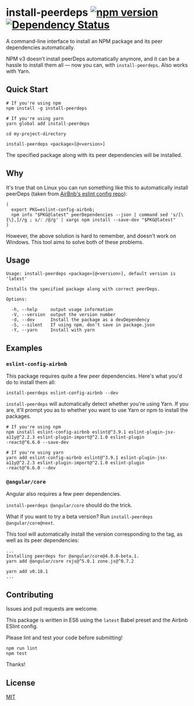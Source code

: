 # install-peerdeps [![npm version](https://badge.fury.io/js/install-peerdeps.svg)](https://www.npmjs.com/package/install-peerdeps) [![Dependency Status](https://david-dm.org/nathanhleung/install-peerdeps.svg)](https://david-dm.org/nathanhleung/install-peerdeps)
A command-line interface to install an NPM package and its peer dependencies automatically.

NPM v3 doesn't install peerDeps automatically anymore, and it can be a hassle to install them all — now you can, with `install-peerdeps`. Also works with Yarn.

## Quick Start
```
# If you're using npm
npm install -g install-peerdeps

# If you're using yarn
yarn global add install-peerdeps

cd my-project-directory

install-peerdeps <package>[@<version>]
```

The specified package along with its peer dependencies will be installed.

## Why
It's true that on Linux you can run something like this to automatically install peerDeps (taken from [AirBnb's eslint config repo](https://github.com/airbnb/javascript)):

```
(
  export PKG=eslint-config-airbnb;
  npm info "$PKG@latest" peerDependencies --json | command sed 's/[\{\},]//g ; s/: /@/g' | xargs npm install --save-dev "$PKG@latest"
)
```

However, the above solution is hard to remember, and doesn't work on Windows. This tool aims to solve both of these problems.

## Usage
```
Usage: install-peerdeps <package>[@<version>], default version is 'latest'

Installs the specified package along with correct peerDeps.

Options:

  -h, --help     output usage information
  -V, --version  output the version number
  -d, --dev      Install the package as a devDependency
  -S, --silent   If using npm, don't save in package.json
  -Y, --yarn     Install with yarn
```

## Examples
### `eslint-config-airbnb`
This package requires quite a few peer dependencies. Here's what you'd do to install them all:

`install-peerdeps eslint-config-airbnb --dev`

`install-peerdeps` will automatically detect whether you're using Yarn. If you are, it'll prompt you as to whether you want to use Yarn or npm to install the packages.

```
# If you're using npm
npm install eslint-config-airbnb eslint@^3.9.1 eslint-plugin-jsx-a11y@^2.2.3 eslint-plugin-import@^2.1.0 eslint-plugin
-react@^6.6.0 --save-dev

# If you're using yarn
yarn add eslint-config-airbnb eslint@^3.9.1 eslint-plugin-jsx-a11y@^2.2.3 eslint-plugin-import@^2.1.0 eslint-plugin
-react@^6.6.0 --dev
```

### `@angular/core`
Angular also requires a few peer dependencies.

`install-peerdeps @angular/core` should do the trick.

What if you want to try a beta version? Run `install-peerdeps @angular/core@next`.

This tool will automatically install the version corresponding to the tag, as well as its peer dependencies:

```
...
Installing peerdeps for @angular/core@4.0.0-beta.1.
yarn add @angular/core rxjs@^5.0.1 zone.js@^0.7.2

yarn add v0.18.1
...
```

## Contributing
Issues and pull requests are welcome.

This package is written in ES6 using the `latest` Babel preset and the Airbnb ESlint config.

Please lint and test your code before submitting!

```
npm run lint
npm test
```

Thanks!

## License
[MIT](https://github.com/nathanhleung/install-peerdeps/blob/master/LICENSE)
